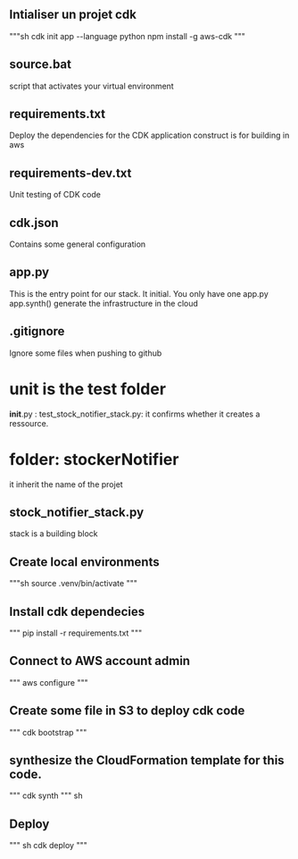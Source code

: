 ## Intialiser un projet cdk
"""sh
cdk init app --language python
npm install -g aws-cdk
"""

## source.bat
script that activates your virtual environment


## requirements.txt
Deploy the dependencies for the CDK application
construct is for building in aws


## requirements-dev.txt
Unit testing of CDK code

## cdk.json
Contains some general configuration

## app.py
This is the entry point for our stack. It initial.
You only have one app.py
app.synth() generate the infrastructure in the cloud

## .gitignore
Ignore some files when pushing to github


# unit is the test folder
__init__.py :
test_stock_notifier_stack.py: it confirms whether it creates a ressource.


# folder: stockerNotifier
it inherit the name of the projet
## stock_notifier_stack.py
stack is a building block



## Create local environments
"""sh
source .venv/bin/activate
"""

## Install cdk dependecies
"""
pip install -r requirements.txt
"""

## Connect to AWS account admin
"""
aws configure
"""


## Create some file in S3 to deploy cdk code
"""
cdk bootstrap
"""

## synthesize the CloudFormation template for this code.
"""
cdk synth
""" sh

## Deploy

""" sh
cdk deploy
"""




